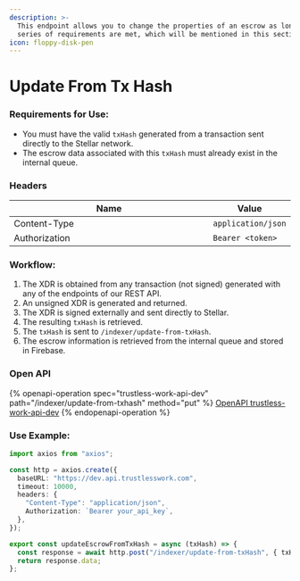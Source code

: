 ```yaml
---
description: >-
  This endpoint allows you to change the properties of an escrow as long as a
  series of requirements are met, which will be mentioned in this section.
icon: floppy-disk-pen
---
```


# Update From Tx Hash

### Requirements for Use:

* You must have the valid `txHash` generated from a transaction sent directly to the Stellar network.
* The escrow data associated with this `txHash` must already exist in the internal queue.

### Headers

<table><thead><tr><th width="366">Name</th><th>Value</th></tr></thead><tbody><tr><td>Content-Type</td><td><code>application/json</code></td></tr><tr><td>Authorization</td><td><code>Bearer &#x3C;token></code></td></tr></tbody></table>

### Workflow:

1. The XDR is obtained from any transaction (not signed) generated with any of the endpoints of our REST API.
2. An unsigned XDR is generated and returned.
3. The XDR is signed externally and sent directly to Stellar.
4. The resulting `txHash` is retrieved.
5. The `txHash` is sent to `/indexer/update-from-txHash`.
6. The escrow information is retrieved from the internal queue and stored in Firebase.

### Open API

{% openapi-operation spec="trustless-work-api-dev" path="/indexer/update-from-txhash" method="put" %}
[OpenAPI trustless-work-api-dev](https://dev.api.trustlesswork.com/api-yaml)
{% endopenapi-operation %}

### Use Example:

```typescript
import axios from "axios";

const http = axios.create({
  baseURL: "https://dev.api.trustlesswork.com",
  timeout: 10000,
  headers: {
    "Content-Type": "application/json",
    Authorization: `Bearer your_api_key`,
  },
});

export const updateEscrowFromTxHash = async (txHash) => {
  const response = await http.post("/indexer/update-from-txHash", { txHash });
  return response.data;
};
```
